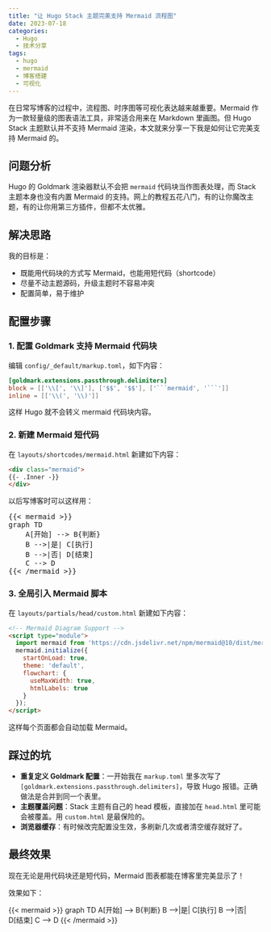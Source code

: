 ```yaml
---
title: "让 Hugo Stack 主题完美支持 Mermaid 流程图"
date: 2023-07-18
categories:
  - Hugo
  - 技术分享
tags:
  - hugo
  - mermaid
  - 博客搭建
  - 可视化
---
```


在日常写博客的过程中，流程图、时序图等可视化表达越来越重要。Mermaid 作为一款轻量级的图表语法工具，非常适合用来在 Markdown 里画图。但 Hugo Stack 主题默认并不支持 Mermaid 渲染，本文就来分享一下我是如何让它完美支持 Mermaid 的。

## 问题分析

Hugo 的 Goldmark 渲染器默认不会把 `mermaid` 代码块当作图表处理，而 Stack 主题本身也没有内置 Mermaid 的支持。网上的教程五花八门，有的让你魔改主题，有的让你用第三方插件，但都不太优雅。

## 解决思路

我的目标是：
- 既能用代码块的方式写 Mermaid，也能用短代码（shortcode）
- 尽量不动主题源码，升级主题时不容易冲突
- 配置简单，易于维护

## 配置步骤

### 1. 配置 Goldmark 支持 Mermaid 代码块

编辑 `config/_default/markup.toml`，如下内容：

```toml
[goldmark.extensions.passthrough.delimiters]
block = [['\\[', '\\]'], ['$$', '$$'], ['```mermaid', '```']]
inline = [['\\(', '\\)']]
```

这样 Hugo 就不会转义 mermaid 代码块内容。

### 2. 新建 Mermaid 短代码

在 `layouts/shortcodes/mermaid.html` 新建如下内容：

```html
<div class="mermaid">
{{- .Inner -}}
</div>
```

以后写博客时可以这样用：
<pre class="no-mermaid">
&#123;&#123;&lt; mermaid &gt;&#125;&#125;
graph TD
    A[开始] --> B{判断}
    B -->|是| C[执行]
    B -->|否| D[结束]
    C --> D
&#123;&#123;&lt; /mermaid &gt;&#125;&#125;
</pre>
### 3. 全局引入 Mermaid 脚本

在 `layouts/partials/head/custom.html` 新建如下内容：

```html
<!-- Mermaid Diagram Support -->
<script type="module">
  import mermaid from 'https://cdn.jsdelivr.net/npm/mermaid@10/dist/mermaid.esm.min.mjs';
  mermaid.initialize({ 
    startOnLoad: true,
    theme: 'default',
    flowchart: {
      useMaxWidth: true,
      htmlLabels: true
    }
  });
</script>
```

这样每个页面都会自动加载 Mermaid。

## 踩过的坑

- **重复定义 Goldmark 配置**：一开始我在 `markup.toml` 里多次写了 `[goldmark.extensions.passthrough.delimiters]`，导致 Hugo 报错。正确做法是合并到同一个表里。
- **主题覆盖问题**：Stack 主题有自己的 head 模板，直接加在 `head.html` 里可能会被覆盖。用 `custom.html` 是最保险的。
- **浏览器缓存**：有时候改完配置没生效，多刷新几次或者清空缓存就好了。

## 最终效果

现在无论是用代码块还是短代码，Mermaid 图表都能在博客里完美显示了！

效果如下：

{{< mermaid >}}
graph TD
    A[开始] --> B{判断}
    B -->|是| C[执行]
    B -->|否| D[结束]
    C --> D
{{< /mermaid >}}

